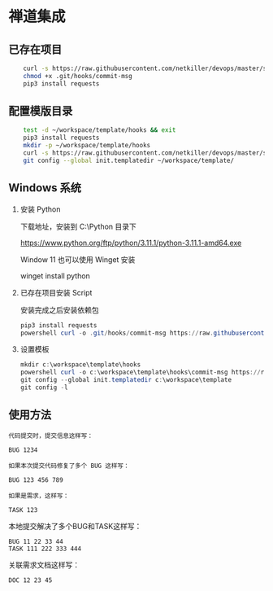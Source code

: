 # 禅道集成

## 已存在项目

```bash
    curl -s https://raw.githubusercontent.com/netkiller/devops/master/share/git/hooks/commit-msg -o .git/hooks/commit-msg
    chmod +x .git/hooks/commit-msg
    pip3 install requests
```

## 配置模版目录

```bash
    test -d ~/workspace/template/hooks && exit
    pip3 install requests
    mkdir -p ~/workspace/template/hooks
    curl -s https://raw.githubusercontent.com/netkiller/devops/master/share/git/hooks/commit-msg -o ~/workspace/template/hooks/commit-msg
    git config --global init.templatedir ~/workspace/template/
```

## Windows 系统


1. 安装 Python 

    下载地址，安装到 C:\Python 目录下

    https://www.python.org/ftp/python/3.11.1/python-3.11.1-amd64.exe

    Window 11 也可以使用 Winget 安装

    winget install python
        
1. 已存在项目安装 Script

    安装完成之后安装依赖包

    ```powershell
    pip3 install requests
    powershell curl -o .git/hooks/commit-msg https://raw.githubusercontent.com/netkiller/devops/master/share/git/hooks/commit-msg 
    ```

1. 设置模板

    ```powershell
    mkdir c:\workspace\template\hooks
    powershell curl -o c:\workspace\template\hooks\commit-msg https://raw.githubusercontent.com/netkiller/devops/master/share/git/hooks/commit-msg 
    git config --global init.templatedir c:\workspace\template
    git config -l
    ```

## 使用方法

    代码提交时，提交信息这样写：

```
BUG 1234
```

    如果本次提交代码修复了多个 BUG 这样写：

```
BUG 123 456 789
```

    如果是需求，这样写：

```    
TASK 123
```

本地提交解决了多个BUG和TASK这样写：

```
BUG 11 22 33 44
TASK 111 222 333 444
```

关联需求文档这样写：

```
DOC 12 23 45
```